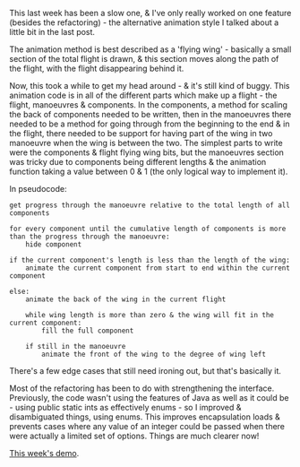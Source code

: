 This last week has been a slow one, & I've only really worked on one feature (besides the refactoring) - the alternative animation style I talked about a little bit in the last post.

The animation method is best described as a 'flying wing' - basically a small section of the total flight is drawn, & this section moves along the path of the flight, with the flight disappearing behind it.

Now, this took a while to get my head around - & it's still kind of buggy. This animation code is in all of the different parts which make up a flight - the flight, manoeuvres & components. In the components, a method for scaling the back of components needed to be written, then in the manoeuvres there needed to be a method for going through from the beginning to the end & in the flight, there needed to be support for having part of the wing in two manoeuvre when the wing is between the two. The simplest parts to write were the components & flight flying wing bits, but the manoeuvres section was tricky due to components being different lengths & the animation function taking a value between 0 & 1 (the only logical way to implement it).

In pseudocode:


    get progress through the manoeuvre relative to the total length of all components

    for every component until the cumulative length of components is more than the progress through the manoeuvre:
        hide component

    if the current component's length is less than the length of the wing:
        animate the current component from start to end within the current component

    else:
        animate the back of the wing in the current flight
        
        while wing length is more than zero & the wing will fit in the current component:
            fill the full component

        if still in the manoeuvre
            animate the front of the wing to the degree of wing left

There's a few edge cases that still need ironing out, but that's basically it.

Most of the refactoring has been to do with strengthening the interface. Previously, the code wasn't using the features of Java as well as it could be - using public static ints as effectively enums - so I improved & disambiguated things, using enums. This improves encapsulation loads & prevents cases where any value of an integer could be passed when there were actually a limited set of options. Things are much clearer now!

[This week's demo](https://www.youtube.com/watch?v=FQvRse0_qmY&list=PLFyZMqjrwPwacU4OqQyIyKR6jJGp6z2Kw&index=10).
